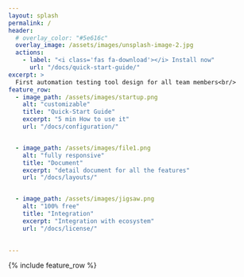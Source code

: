 ```yaml
---
layout: splash
permalink: /
header:
  # overlay_color: "#5e616c"
  overlay_image: /assets/images/unsplash-image-2.jpg
  actions:
    - label: "<i class='fas fa-download'></i> Install now"
      url: "/docs/quick-start-guide/"
excerpt: >
  First automation testing tool design for all team members<br/>
feature_row:
  - image_path: /assets/images/startup.png
    alt: "customizable"
    title: "Quick-Start Guide"
    excerpt: "5 min How to use it"
    url: "/docs/configuration/"


  - image_path: /assets/images/file1.png
    alt: "fully responsive"
    title: "Document"
    excerpt: "detail document for all the features"
    url: "/docs/layouts/"


  - image_path: /assets/images/jigsaw.png
    alt: "100% free"
    title: "Integration"
    excerpt: "Integration with ecosystem"
    url: "/docs/license/"
   

---
```


{% include feature_row %}